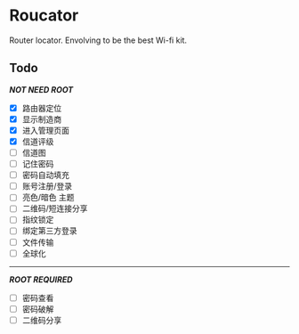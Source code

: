 # Roucator
Router locator. Envolving to be the best Wi-fi kit.

## Todo
***NOT NEED ROOT***

- [x] 路由器定位
- [x] 显示制造商
- [x] 进入管理页面
- [x] 信道评级
- [ ] 信道图
- [ ] 记住密码
- [ ] 密码自动填充
- [ ] 账号注册/登录
- [ ] 亮色/暗色 主题
- [ ] 二维码/短连接分享
- [ ] 指纹锁定
- [ ] 绑定第三方登录
- [ ] 文件传输
- [ ] 全球化

-------------------

***ROOT REQUIRED***

- [ ] 密码查看
- [ ] 密码破解
- [ ] 二维码分享
